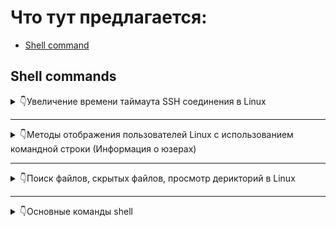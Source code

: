 # Что тут предлагается:
- [Shell command](#shell-commands)

## Shell commands 

<details> 
<summary>👇Увеличение времени таймаута SSH соединения в Linux</summary>
<hr>

Здесь находится конфигурационный файл для ssh:

`sudo nano /etc/ssh/sshd_config`

Необходимые настройки:

**ClientAliveInterval**
> Задает интервал (в секундах), с которым сервер SSH отправляет клиенту сообщение keepalive (сигнал, отправляемый для проверки активности клиента

**ClientAliveCountMax**
> Определяет количество keepalive-сообщений, которые могут быть отправлены клиенту без получения ответа

Общее время таймаута SSH-соединения определяется такой формулой

**Timeout time = ClientAliveInterval * ClientAliveCountMax**

После изменения настроека необходимо перезагрузить служку `ssh`:

`sudo systemctl reload sshd`

</details>
<hr>

<details> 
<summary>👇Методы отображения пользователей Linux с использованием командной строки (Информация о юзерах)</summary>
<hr>

- Файл /etc/passwd

> Файл /etc/passwd содержит информацию о пользователях, зарегистрированных в системе. Каждая строка в этом файле представляет собой запись об одной учетной записи, которая включает в себя ее имя, пароль, идентификатор пользователя (UID), идентификатор группы (GID), дополнительную информацию о пользователе (GECOS), домашний каталог и оболочку входа.

Для просмотра содержимого файла /etc/passwd, вы можете использовать следующую команду:

`cat /etc/passwd`

Если вам необходимо получить список пользователей Linux, состоящий только из имен, тогда воспользуйтесь следующей командой:

`sed 's/:.*//' /etc/passwd`

> Пароли представлены в виде символов x. Это сделано в целях безопасности. На самом деле они хранятся в другом файле – /etc/shadow. 

- Команда who

Команда **who** показывает список активных пользователей, включая их имена, терминалы, с которых они вошли в систему, дату и время входа, а также IP-адрес, если доступен. Чтобы воспользоваться ей, введите в терминал:

`who`

- Команда users

Если вам требуется получить список имен пользователей, которые в данный момент вошли в систему с помощью командной строки (терминала) или через удаленное подключение, введите в консоль:

`users`

> Основное различие между командами who и users заключается в уровне детализации информации. Если вам нужно получить более подробную информацию, вы можете использовать who. Если вас интересует только список имен активных юзеров, users может быть более кратким и удобным вариантом.

- Команда w

Команда w предоставляет подробный список активных юзеров, включая их имена, терминалы, активность (что они делают в данный момент), время входа и загруженность системы. Чтобы получить этот список, достаточно ввести в терминале w

- Команда last

Команда last позволяет просматривать историю входов пользователей, которая включает в себя информацию о датах, времени и источниках входа каждого из них. Этот инструмент полезен для мониторинга активности пользователей и выявления потенциальных угроз безопасности.

- Команда lastlog

Команда lastlog предоставляет информацию о последних входах пользователей, включая дату и время этих событий. Это может быть полезно для просмотра активности пользователей в вашей системе.

</details>

<hr>

<details> 
<summary>👇Поиск файлов, скрытых файлов, просмотр дерикторий в Linux </summary>
<hr>

В основном для просмотра каталогов и директорий используется команда:

`ls [OPTIONS][FILE|FOLDER]`

На месте **[OPTIONS]** задаем желаемую опцию, а затем ссылаемся на файл **[FILE]** или директорию **[FOLDER]**. Если при вводе не указывать наименование директории, то по умолчанию вы получите перечисление содержимого директории, с которой вы работаете в настоящий момент.

Простые примеры:

- `ls -la`

> Выведется длинный список всех файлов (даже скрытых) в текущей директории

- `ls -la /var/www/site.local`

> Тут выведется список всех файлов из **/var/www/site.local**

Если надо увидеть только скрытые файлы, то можно комбинировать поток вывода ls свместе с grep:
`ls -a | grep "^\."`

<h3>Универсальная команда</h3>

`ls -lha`

Распишем основные опции:

- -a – отображение всего содержимого директории, включая скрытые файлы (их имена начинаются с точки).

- -l – вывести длинный список с подробной информацией.

- -р – если объект является директорией, то при выводе в конце названия отобразиться слэш.

- -h – для преобразования значений размера файлов в нужный формат. Автоматически размер файлов отображается в байтах без указания единицы измерения.

- -A – отображение всех файлов, кроме скрытых.

- --author – получение информации об авторе.

- -b – вывод имени файла, даже если в нем содержатся служебные символы, которые не видны при печати.

- -B – не выводить на экран резервные копии. Распознать резервную копию можно по знаку тильды ~ в конце имени.

- -с – вывод файлов с сортировкой по времени внесения последнего изменения. По умолчанию новые файлы расположены первыми в колонке.

- -С – вывод файлов колонками.

- -d – вывод сведений о директории без вывода ее содержимого.

- -f – отключение сортировки.

- -F – включить видимость типа объекта. Узнать тип объекта можно по присвоенному символу, который отображается в конце названия файла.

- --full-time – вывод информации в полном объеме, включая время в формате ISO.

- -i – отобразить inode, в котором находится файл.

- -g – аналогичная с командой -l, но без вывода имени владельца.

- -m – разделение элементов списка запятой.

- -1 (единица) – в каждой отдельной строке отображать информацию только по одному объекту.

- -n – при выводе объектов названия оставлять без кавычек.

- --color – данная опция позволяет использовать или отключить окрашивание объектов при выводе на экран. В качестве переменных можно использовать три значения, одно из которых – автоматический цветной вывод:

`--color=autо/ always/ never`

- -R – отобразить список из подкаталогов путем рекурсивного вывода.

- -S – вывод отсортированных файлов в зависимости от их размера. Объекты будут располагаться по списку от большего по размеру к меньшему.

- -Sr – команда, противоположная предыдущей: файлы выводятся от меньшего к большему.

- -u – сортировка объектов в зависимости от времени последнего доступа.

<hr>

Утилита `find` предоставляет пользователю возможность поиска файлов и каталогов в системе на основе определенных критериев. Чтобы задать собственный шаблон, используйте опцию -name. По умолчанию команда ищет объекты рекурсивно. Если Вы хотите ограничить поиск определенной глубиной, введите дополнительно параметр -maxdepth и его значение. Для примера найдем скрытые файлы и директории только на верхнем уровне иерархии текущего каталога (то есть — игнорируя содержимое дочерних папок):

`find . -maxdepth 1 -name ".*"`

Также в эту команду можно дописать параметр -type, который позволяет пользователю выбрать тип объекта для поиска (файл f, директория d и т.д.):

`find . -maxdepth 1 -type d -name ".*"`
`find . -maxdepth 1 -type f -name ".*"`
</details>

<hr>
<details> 
<summary>👇Основные команды shell </summary>
<hr>

- <h3>pwd</h3>

> Возвращает имя текущей директории

- <h3>cd</h3>

> Позволяет перейти в другую директорию

Большинство оболочек поддерживают автодополнение, так что такой вариант **worth**:

`cd Pro<TAB key>`

- <h3>cp</h3>

> Вы можете скопировать или сделать дубликаты некоторых файлов

Чтобы скопировать файл file1.txt во второй файл, например для резервного копирования, используйте:

`cp file1.txt file1.txt.bak`

Чтобы скопировать файл в другую директорию, используйте:

`cp file1.txt ./backups/`

> ./ означает «текущий каталог», поэтому «backups» находятся в текущем рабочем каталоге.

- <h3>mv</h3>

> Позволяет переместить файл

`mv file1.txt file1.txt.bak`

> Чтобы переместить файл в другую директорию:

`mv file1.txt ./backups/`

> Чтобы переместить все файлы

`mv * /{your_new_path}`

- <h3>mkdir</h3>

> Эта команда просто создаст каталог

`mkdir Projects`

У этой команды есть один удобный аргумент -p. Когда вы используете его, любые промежуточные каталоги, которые еще не существуют, также будут созданы. Если хотите создать свой первый проект внутри «Projects» напрямую, можете сделать это с помощью:

`mkdir -p Projects/my_first_project`

- <h3>touch</h3>

> Позволяет создать файл

`touch app.log`

- <h3>rmdir</h3>

> Поволяет удалить директорию. Так же поддерживает флаг -p **(Как и mkdir)** для рекурсивного удаления

`rmdir Projects`

`rmdir -p Projects/my_first_project`

- <h3>df</h3>

> Позволяет узнать информацию о распределении места в системе. Показывает свободное пространство на диске (disk free)

- -a, --all - отобразить все файловые системы, в том числе виртуальные, псевдо и недоступные;
- -B - изменить размер одного блока перед выводом данных, например, можно использовать BM, чтобы вывести все данные в мегабайтах;
- -h - выводить размеры в читаемом виде, в мегабайтах или гигабайтах;
- -H - выводить все размеры в гигабайтах;
- -i - выводить информацию об inode;
- -k - выводить размеры в килобайтах;
- --output - использовать специальный формат вывода, если не задано, выводит все поля. Доступны такие варианты: 'source', 'fstype', 'itotal', 'iused', 'iavail', 'ipcent', 'size', 'used', 'avail', 'pcent', 'file' и 'target';
- -P - использовать формат вывода POSIX;
- --total - выводить всю информацию про использованное и доступное место;
- -t, --type - выводить информацию только про указанные файловые системы;
- -x - выводить информацию обо всех, кроме указанных файловых систем;

Самый удобный вариант:

``` df -ha ```

</details>